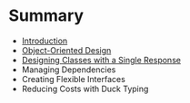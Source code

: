 # Summary

* [Introduction](README.md)
* [Object-Oriented Design](chapter1.md)
* [Designing Classes with a Single Response](designing_classes_with_a_single_response.md)
* Managing Dependencies
* Creating Flexible Interfaces
* Reducing Costs with Duck Typing

